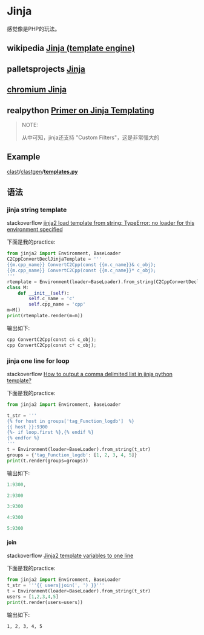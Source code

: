 # Jinja 

感觉像是PHP的玩法。

## wikipedia [Jinja (template engine)](https://en.wikipedia.org/wiki/Jinja_(template_engine))



## palletsprojects [Jinja](https://jinja.palletsprojects.com/en/3.0.x/) 



## [chromium Jinja](https://www.chromium.org/developers/jinja)



## realpython [Primer on Jinja Templating](https://realpython.com/primer-on-jinja-templating/)

> NOTE: 
>
> 从中可知，jinja还支持 "Custom Filters"，这是非常强大的



## Example

[clast](https://github.com/AndrewWalker/clast)/[clastgen](https://github.com/AndrewWalker/clast/tree/master/clastgen)/**[templates.py](https://github.com/AndrewWalker/clast/blob/master/clastgen/templates.py)** 

## 语法

### jinja string template

stackoverflow [jinja2 load template from string: TypeError: no loader for this environment specified](https://stackoverflow.com/questions/39288706/jinja2-load-template-from-string-typeerror-no-loader-for-this-environment-spec)

下面是我的practice:

```Python
from jinja2 import Environment, BaseLoader
C2CppConvertDeclJinjaTemplate = '''
{{m.cpp_name}} ConvertC2Cpp(const {{m.c_name}}& c_obj);
{{m.cpp_name}} ConvertC2Cpp(const {{m.c_name}}* c_obj);
'''
rtemplate = Environment(loader=BaseLoader).from_string(C2CppConvertDeclJinjaTemplate)
class M:
    def __init__(self):
        self.c_name = 'c'
        self.cpp_name = 'cpp'
m=M()
print(rtemplate.render(m=m))
```

输出如下:

```Python
cpp ConvertC2Cpp(const c& c_obj);
cpp ConvertC2Cpp(const c* c_obj);
```



### jinja one line for loop

stackoverflow [How to output a comma delimited list in jinja python template?](https://stackoverflow.com/questions/11974318/how-to-output-a-comma-delimited-list-in-jinja-python-template)

下面是我的practice:

```python
from jinja2 import Environment, BaseLoader

t_str = '''
{% for host in groups['tag_Function_logdb']  %}
{{ host }}:9300
{%- if loop.first %},{% endif %}
{% endfor %}
'''
t = Environment(loader=BaseLoader).from_string(t_str)
groups = {'tag_Function_logdb': [1, 2, 3, 4, 5]}
print(t.render(groups=groups))
```

输出如下:

```C++
1:9300,

2:9300

3:9300

4:9300

5:9300
```



#### join

stackoverflow [Jinja2 template variables to one line](https://stackoverflow.com/questions/38076968/jinja2-template-variables-to-one-line)

下面是我的practice:

```Python
from jinja2 import Environment, BaseLoader
t_str = '''{{ users|join(', ') }}'''
t = Environment(loader=BaseLoader).from_string(t_str)
users = [1,2,3,4,5]
print(t.render(users=users))
```

输出如下:

```
1, 2, 3, 4, 5
```


